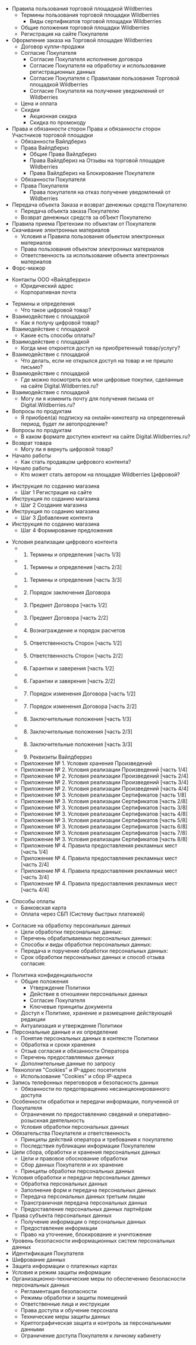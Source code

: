 [comment]: # (Этот файл создан build_toc.py, 2023-12-17T18:13:01Z)

[comment]: # (info_agreement.md)

- Правила пользования торговой площадкой Wildberries
  - Термины пользования торговой площадки Wildberries
    - Виды сертификатов торговой площадки Wildberries
  - Общие положения торговой площадки Wildberries
  - Регистрация на сайте Покупателя
- Оформление заказа на Торговой площадке Wildberries
  - Договор купли-продажи
  - Согласие Покупателя
    - Согласие Покупателя исполнение договора
    - Согласие Покупателя на обработку и использование регистрационных данных
    - Согласие Покупателя с Правилами пользования Торговой площадкой Wildberries
    - Согласие Покупателя на получение уведомлений от Wildberries
  - Цена и оплата
  - Скидки
    - Акционная скидка
    - Скидка по промокоду
- Права и обязанности сторон Права и обязанности сторон Участников торговой площадки
  - Обязанности Вайлдбериз
  - Права Вайлдбериз
    - Общие Права Вайлдбериз
    - Права Вайлдбериз на Отзывы на торговой площадке Wildberries
    - Права Вайлдбериз на Блокирование Покупателя
  - Обязанности Покупателя
  - Права Покупателя
    - Права покупателя на отказ получение уведомлений от Wildberries
- Передача объекта Заказа и возврат денежных средств Покупателю
  - Передача объекта заказа Покупателю
  - Возврат денежных средств за обЪект Покупателю
- Правила приема Претензии по объектам от Покупателя
- Скачивание электронных материалов
  - Условия и Правила пользования обьектом электронных материалов
  - Права пользования объектом электронных материалов
  - Ответственность за использование объекта электронных материалов
- Форс-мажор

[comment]: # (info_contacts.md)

- Контакты ООО «Вайлдберриз»
  - Юридический адрес
  - Корпоративная почта

[comment]: # (info_faq.md)

- Термины и определения
  - Что такое цифровой товар?
- Взаимодействие с площадкой
  - Как я получу цифровой товар?
- Взаимодействие с площадкой
  - Какие есть способы оплаты?
- Взаимодействие с площадкой
  - Когда мне откроется доступ на приобретенный товар/услугу?
- Взаимодействие с площадкой
  - Что делать, если не открылся доступ на товар и не пришло письмо?
- Взаимодействие с площадкой
  - Где можно посмотреть все мои цифровые покупки, сделанные на сайте Digital.Wildberries.ru?
- Взаимодействие с площадкой
  - Могу ли я изменить почту для получения письма от Digital.Wildberries.ru?
- Вопросы по продуктам
  - Я приобрел(а) подписку на онлайн-кинотеатр на определенный период, будет ли автопродление?
- Вопросы по продуктам
  - В каком формате доступен контент на сайте Digital.Wildberries.ru?
- Возврат товара
  - Могу ли я вернуть цифровой товар?
- Начало работы
  - Как стать продавцом цифрового контента?
- Начало работы
  - Кто может стать автором на площадке Wildberries Цифровой?

[comment]: # (info_instruction.md)

- Инструкция по соданию магазина
  - Шаг 1 Регистрация на сайте
- Инструкция по соданию магазина
  - Шаг 2 Создание магазина
- Инструкция по соданию магазина
  - Шаг 3 Добавление контента
- Инструкция по соданию магазина
  - Шаг 4 Формирование предложения

[comment]: # (info_oferta.md)

- Условия реализации цифрового контента
  - 1. Термины и определения [часть 1/3]
  - 1. Термины и определения [часть 2/3]
  - 1. Термины и определения [часть 3/3]
  - 2. Порядок заключения Договора
  - 3. Предмет Договора [часть 1/2]
  - 3. Предмет Договора [часть 2/2]
  - 4. Вознаграждение и порядок расчетов
  - 5. Ответственность Сторон [часть 1/2]
  - 5. Ответственность Сторон [часть 2/2]
  - 6. Гарантии и заверения [часть 1/2]
  - 6. Гарантии и заверения [часть 2/2]
  - 7. Порядок изменения Договора [часть 1/2]
  - 7. Порядок изменения Договора [часть 2/2]
  - 8. Заключительные положения [часть 1/3]
  - 8. Заключительные положения [часть 2/3]
  - 8. Заключительные положения [часть 3/3]
  - 9. Реквизиты Вайлдберриз
  - Приложение № 1. Условия хранения Произведений
  - Приложение № 2. Условия реализации Произведений [часть 1/4]
  - Приложение № 2. Условия реализации Произведений [часть 2/4]
  - Приложение № 2. Условия реализации Произведений [часть 3/4]
  - Приложение № 2. Условия реализации Произведений [часть 4/4]
  - Приложение № 3. Условия реализации Сертификатов [часть 1/8]
  - Приложение № 3. Условия реализации Сертификатов [часть 2/8]
  - Приложение № 3. Условия реализации Сертификатов [часть 3/8]
  - Приложение № 3. Условия реализации Сертификатов [часть 4/8]
  - Приложение № 3. Условия реализации Сертификатов [часть 5/8]
  - Приложение № 3. Условия реализации Сертификатов [часть 6/8]
  - Приложение № 3. Условия реализации Сертификатов [часть 7/8]
  - Приложение № 3. Условия реализации Сертификатов [часть 8/8]
  - Приложение № 4. Правила предоставления рекламных мест [часть 1/4]
  - Приложение № 4. Правила предоставления рекламных мест [часть 2/4]
  - Приложение № 4. Правила предоставления рекламных мест [часть 3/4]
  - Приложение № 4. Правила предоставления рекламных мест [часть 4/4]

[comment]: # (info_payments.md)

- Способы оплаты
  - Банковская карта
  - Оплата через СБП (Систему быстрых платежей)

[comment]: # (info_personal_data.md)

- Согласие на обработку персональных данных
  - Цели обработки персональных данных:
  - Перечень обрабатываемых персональных данных:
  - Способы и виды обработки персональных данных:
  - Передача и поручение обработки персональных данных:
  - Срок обработки персональных данных и способ отзыва согласия:

[comment]: # (info_privacy_policy.md)

- Политика конфиденциальности
  - Общие положения
    - Утверждение Политики
    - Действие в отношении персональных данных
    - Согласие Покупателя
    - Ключевые принципы документа
  - Доступ к Политике, хранение и размещение действующей редакции
  - Актуализация и утверждение Политики
- Персональные данные и их определение
  - Понятие персональных данных в контексте Политики
  - Обработка и сроки хранения
  - Отзыв согласия и обязанности Оператора
  - Перечень предоставляемых данных
  - Дополнительные данные по запросу
- Технология "Cookies" и IP-адрес посетителя
  - Использование "Cookies" и сбор IP-адреса
- Запись телефонных переговоров и безопасность данных
  - Обязанности по предотвращению несанкционированного доступа
- Особенности обработки и передачи информации, полученной от Покупателя
  - Ограничения по предоставлению сведений и оперативно-розыскная деятельность
  - Условия обработки персональных данных
- Обязательства Покупателя и ответственность
  - Принципы действий оператора и требования к покупателю
  - Последствия публикации информации Покупателем
- Цели сбора, обработки и хранения персональных данных
  - Цели и правовое обоснование обработки
  - Сбор данных Покупателя и их хранение
  - Принципы обработки персональных данных
- Условия обработки и передачи персональных данных
  - Обработка персональных данных
  - Заполнение форм и передача персональных данных
  - Передача персональных данных третьим лицам
  - Трансграничная передача персональных данных
  - Предоставление персональных данных партнёрам
- Права субъекта персональных данных
  - Получение информации о персональных данных
  - Предоставление информации
  - Право на уточнение, блокирование и уничтожение
- Уровень безопасности информационных систем персональных данных
- Идентификация Покупателя
- Шифрование данных
- Защита информации о платежных картах
- Условия и режим защиты информации
- Организационно-технические меры по обеспечению безопасности персональных данных
  - Регламентация безопасности
  - Режимы обработки и защиты помещений
  - Ответственные лица и инструкции
  - Права доступа и обучение персонала
  - Технические меры защиты данных
  - Криптографическая защита и контроль за персональными данными
  - Ограничение доступа Покупателя к личному кабинету
